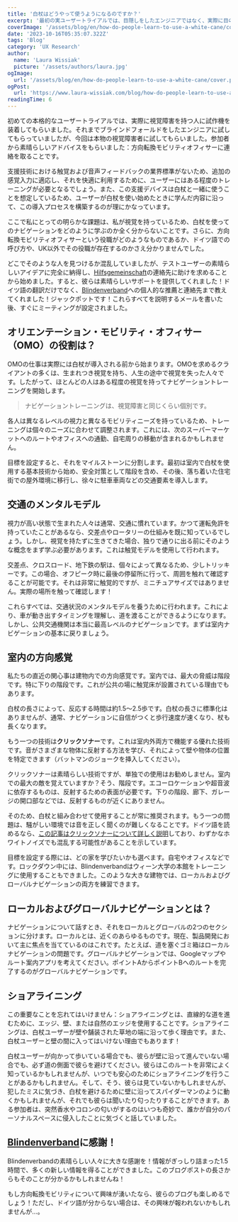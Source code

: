 ```yaml
---
title: '白杖はどうやって使うようになるのですか？'
excerpt: '最初の実ユーザートライアルでは、目隠しをしたエンジニアではなく、実際に目の不自由な人にプロトタイプを装着しました。この参加者は、私たちに素晴らしいヒントを与えてくれました。。。'
coverImage: '/assets/blog/en/how-do-people-learn-to-use-a-white-cane/cover.png'
date: '2023-10-16T05:35:07.322Z'
tags: 'Blog'
category: 'UX Research'
author:
  name: 'Laura Wissiak'
  picture: '/assets/authors/laura.jpg'
ogImage:
  url: '/assets/blog/en/how-do-people-learn-to-use-a-white-cane/cover.png'
ogPost:
  url: 'https://www.laura-wissiak.com/blog/how-do-people-learn-to-use-a-white-cane'
readingTime: 6
---
```


初めての本格的なユーザートライアルでは、実際に視覚障害を持つ人に試作機を装着してもらいました。それまでブラインドフォールドをしたエンジニアに試してもらっていましたが、今回は本物の視覚障害者に試してもらいました。参加者から素晴らしいアドバイスをもらいました：方向転換モビリティオフィサーに連絡を取ることです。

支援技術における触覚および音声フィードバックの業界標準がないため、追加の感覚入力に適応し、それを快適に利用するために、ユーザーにはある程度のトレーニングが必要となるでしょう。また、この支援デバイスは白杖と一緒に使うことを想定しているため、ユーザーが白杖を使い始めたときに学んだ内容に沿って、この導入プロセスを構築するのが理にかなっています。

ここで私にとっての明らかな課題は、私が視覚を持っているため、白杖を使ってのナビゲーションをどのように学ぶのか全く分からないことです。さらに、方向転換モビリティオフィサーという役職がどのようなものであるか、ドイツ語での呼び方や、UK以外でその役職が存在するのかさえ分かりませんでした。

どこでそのような人を見つけるか混乱していましたが、テストユーザーの素晴らしいアイデアに完全に納得し、[Hilfsgemeinschaft](https://www.hilfsgemeinschaft.at/)の連絡先に助けを求めることから始めました。すると、彼らは素晴らしいサポートを提供してくれました！ドイツ語の翻訳だけでなく、[Blindenverband](https://www.blindenverband-wnb.at/)への個人的な推薦と連絡先まで教えてくれました！ジャックポットです！これらすべてを説明するメールを書いた後、すぐにミーティングが設定されました。

## オリエンテーション・モビリティ・オフィサー（OMO）の役割は？

OMOの仕事は実際には白杖が導入される前から始まります。OMOを求めるクライアントの多くは、生まれつき視覚を持ち、人生の途中で視覚を失った人々です。したがって、ほとんどの人はある程度の視覚を持ってナビゲーショントレーニングを開始します。

> ナビゲーショントレーニングは、視覚障害と同じくらい個別です。

各人は異なるレベルの視力と異なるモビリティニーズを持っているため、トレーニングは個々のニーズに合わせて調整されます。これには、次のスーパーマーケットへのルートやオフィスへの通勤、自宅周りの移動が含まれるかもしれません。

目標を設定すると、それをマイルストーンに分割します。最初は室内で白杖を使用する基本技術から始め、安全対策として階段を含め、その後、落ち着いた住宅街での屋外環境に移行し、徐々に駐車車両などの交通要素を導入します。

## 交通のメンタルモデル

視力が高い状態で生まれた人々は通常、交通に慣れています。かつて運転免許を持っていたことがあるなら、交差点やロータリーの仕組みを既に知っているでしょう。しかし、視覚を持たずに生きてきた場合、独りで通りに出る前にそのような概念をまず学ぶ必要があります。これは触覚モデルを使用して行われます。

交差点、クロスロード、地下鉄の駅は、個々によって異なるため、少しトリッキーです。この場合、オフピーク時に最後の停留所に行って、周囲を触れて確認することが可能です。それは非常に触覚的ですが、ミニチュアサイズではありません。実際の場所を触って確認します！

これらすべては、交通状況のメンタルモデルを養うために行われます。これにより、車が動き出すタイミングを理解し、道を渡ることができるようになります。しかし、公共交通機関は本当に最高レベルのナビゲーションです。まずは室内ナビゲーションの基本に戻りましょう。

## 室内の方向感覚

私たちの直近の関心事は建物内での方向感覚です。室内では、最大の脅威は階段です。特に下りの階段です。これが公共の場に触覚床が設置されている理由でもあります。

白杖の長さによって、反応する時間は約1.5～2.5歩です。白杖の長さに標準化はありませんが、通常、ナビゲーションに自信がつくと歩行速度が速くなり、杖も長くなります。

もう一つの技術は**クリックソナー**です。これは室内外両方で機能する優れた技術です。音がさまざまな物体に反射する方法を学び、それによって壁や物体の位置を特定できます（バットマンのジョークを挿入してください）。

クリックソナーは素晴らしい技術ですが、単独での使用はお勧めしません。室内での最大の敵を覚えていますか？そう、階段です。エコーロケーションや超音波に依存するものは、反射するための表面が必要です。下りの階段、廊下、ガレージの開口部などでは、反射するものが近くにありません。

そのため、白杖と組み合わせて使用することが常に推奨されます。もう一つの問題は、騒がしい環境では音を正しく聞くのが難しくなることです。ドイツ語を読めるなら、[この記事はクリックソナーについて詳しく説明](https://www.blindenverband-wnb.at/blog/mit-klick-sonar-sicher-durch-den-alltag/)しており、わずかなホワイトノイズでも混乱する可能性があることを示しています。

目標を設定する際には、どの家を学びたいかも選べます。自宅やオフィスなどです。ロックダウン中には、Blindenverbandはウィーン大学の本館をトレーニングに使用することもできました。このような大きな建物では、ローカルおよびグローバルナビゲーションの両方を練習できます。

## ローカルおよびグローバルナビゲーションとは？

ナビゲーションについて話すとき、それをローカルとグローバルの2つのセクションに分けます。ローカルとは、近くのあらゆるものです。現在、製品開発において主に焦点を当てているのはこれです。たとえば、道を塞ぐゴミ箱はローカルナビゲーションの問題です。グローバルナビゲーションでは、Googleマップやルート案内アプリを考えてください。ポイントAからポイントBへのルートを完了するのがグローバルナビゲーションです。

## ショアライニング

この重要なことを忘れてはいけません：ショアライニングとは、直線的な道を進むために、エッジ、壁、または自然のエッジを使用することです。ショアライニングは、白杖ユーザーが壁や舗装された草地の端に沿って歩く理由です。また、白杖ユーザーと壁の間に入ってはいけない理由でもあります！

白杖ユーザーが向かって歩いている場合でも、彼らが壁に沿って進んでいない場合でも、必ず道の側面で彼らを避けてください。彼らはこのルートを非常によく知っているかもしれませんが、いつでも安心のためにショアライニングを行うことがあるかもしれません。そして、そう、彼らは見ていないかもしれませんが、犯したミスに気づき、白杖を避けるために壁に沿ってスパイダーマンのように動くかもしれませんが、それでも彼らは聞いたり匂ったりすることができます。ある参加者は、突然香水やコロンの匂いがするのはいつも奇妙で、誰かが自分のパーソナルスペースに侵入したことに気づくと話していました。

## [Blindenverband](https://www.blindenverband-wnb.at/)に感謝！

Blindenverbandの素晴らしい人々に大きな感謝を！情報がぎっしり詰まった1.5時間で、多くの新しい情報を得ることができました。このブログポストの長さからもそのことが分かるかもしれませんね！

もし方向転換モビリティについて興味が湧いたなら、彼らのブログも楽しめるでしょう！ただし、ドイツ語が分からない場合は、その興味が報われないかもしれませんが…。
